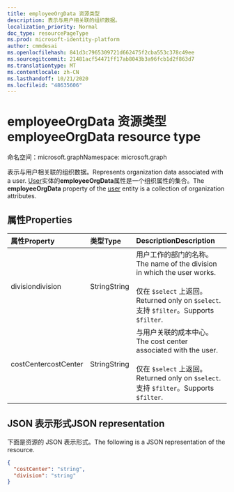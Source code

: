 ```yaml
---
title: employeeOrgData 资源类型
description: 表示与用户相关联的组织数据。
localization_priority: Normal
doc_type: resourcePageType
ms.prod: microsoft-identity-platform
author: cmmdesai
ms.openlocfilehash: 841d3c7965309721d662475f2cba553c378c49ee
ms.sourcegitcommit: 21481acf54471ff17ab8043b3a96fcb1d2f863d7
ms.translationtype: MT
ms.contentlocale: zh-CN
ms.lasthandoff: 10/21/2020
ms.locfileid: "48635606"
---
```

# <a name="employeeorgdata-resource-type"></a><span data-ttu-id="7ab52-103">employeeOrgData 资源类型</span><span class="sxs-lookup"><span data-stu-id="7ab52-103">employeeOrgData resource type</span></span>

<span data-ttu-id="7ab52-104">命名空间：microsoft.graph</span><span class="sxs-lookup"><span data-stu-id="7ab52-104">Namespace: microsoft.graph</span></span>

<span data-ttu-id="7ab52-105">表示与用户相关联的组织数据。</span><span class="sxs-lookup"><span data-stu-id="7ab52-105">Represents organization data associated with a user.</span></span> <span data-ttu-id="7ab52-106">[User](user.md)实体的**employeeOrgData**属性是一个组织属性的集合。</span><span class="sxs-lookup"><span data-stu-id="7ab52-106">The **employeeOrgData** property of the [user](user.md) entity is a collection of organization attributes.</span></span>

## <a name="properties"></a><span data-ttu-id="7ab52-107">属性</span><span class="sxs-lookup"><span data-stu-id="7ab52-107">Properties</span></span>
| <span data-ttu-id="7ab52-108">属性</span><span class="sxs-lookup"><span data-stu-id="7ab52-108">Property</span></span>       | <span data-ttu-id="7ab52-109">类型</span><span class="sxs-lookup"><span data-stu-id="7ab52-109">Type</span></span>    |<span data-ttu-id="7ab52-110">Description</span><span class="sxs-lookup"><span data-stu-id="7ab52-110">Description</span></span>|
|:---------------|:--------|:----------|
| <span data-ttu-id="7ab52-111">division</span><span class="sxs-lookup"><span data-stu-id="7ab52-111">division</span></span> | <span data-ttu-id="7ab52-112">String</span><span class="sxs-lookup"><span data-stu-id="7ab52-112">String</span></span> | <span data-ttu-id="7ab52-113">用户工作的部门的名称。</span><span class="sxs-lookup"><span data-stu-id="7ab52-113">The name of the division in which the user works.</span></span> <br><br><span data-ttu-id="7ab52-114">仅在 `$select` 上返回。</span><span class="sxs-lookup"><span data-stu-id="7ab52-114">Returned only on `$select`.</span></span> <span data-ttu-id="7ab52-115">支持 `$filter`。</span><span class="sxs-lookup"><span data-stu-id="7ab52-115">Supports `$filter`.</span></span> |
| <span data-ttu-id="7ab52-116">costCenter</span><span class="sxs-lookup"><span data-stu-id="7ab52-116">costCenter</span></span> | <span data-ttu-id="7ab52-117">String</span><span class="sxs-lookup"><span data-stu-id="7ab52-117">String</span></span> | <span data-ttu-id="7ab52-118">与用户关联的成本中心。</span><span class="sxs-lookup"><span data-stu-id="7ab52-118">The cost center associated with the user.</span></span> <br><br><span data-ttu-id="7ab52-119">仅在 `$select` 上返回。</span><span class="sxs-lookup"><span data-stu-id="7ab52-119">Returned only on `$select`.</span></span> <span data-ttu-id="7ab52-120">支持 `$filter`。</span><span class="sxs-lookup"><span data-stu-id="7ab52-120">Supports `$filter`.</span></span> |

## <a name="json-representation"></a><span data-ttu-id="7ab52-121">JSON 表示形式</span><span class="sxs-lookup"><span data-stu-id="7ab52-121">JSON representation</span></span>

<span data-ttu-id="7ab52-122">下面是资源的 JSON 表示形式。</span><span class="sxs-lookup"><span data-stu-id="7ab52-122">The following is a JSON representation of the resource.</span></span>

<!-- {
  "blockType": "resource",
  "optionalProperties": [],
  "@odata.type": "microsoft.graph.employeeOrgData"
}-->

```json
{
  "costCenter": "string",
  "division": "string"
}
```

<!-- uuid: 8fcb5dbc-d5aa-4681-8e31-b001d5168d79
2020-10-24 14:57:30 UTC -->
<!--
{
  "type": "#page.annotation",
  "description": "employeeOrgData resource",
  "keywords": "",
  "section": "documentation",
  "tocPath": "",
  "suppressions": []
}
-->
